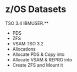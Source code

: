 # z/OS Datasets


TSO 3.4
IBMUSER.**
- PDS
- ZFS
- VSAM
TSO 3.2
- Allocations
- Allocate PDS & Copy into
- Allocate VSAM & REPRO into
- Create ZFS and Mount it
